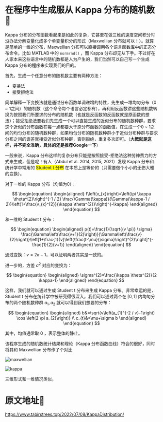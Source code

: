 # 在程序中生成服从 Kappa 分布的随机数 🍎

Kappa 分布的分布函数看起来是如此的复杂，它甚至在做三维的速度空间积分时没办法分解变量化成多个单变量积分的形式（<span class='mohu'>Maxwellian 分布就可以！</span>）。就算是简单的一维的分布，Maxwellian 分布可以直接调用各个语言函数库中的正态分布命令，比如 MATLAB 中的 `normrnd()` ，而 Kappa 分布却无从下手。不过好在人家本来这些语言中的随机数都是人为产生的，我们当然可以自己写一个生成 Kappa 分布的程序来实现我们的目的。

首先，生成一个任意分布的随机数主要有两种方法：

- 变换法
- 接受拒绝法

简单解释一下变换法就是通过分布函数单调递增的特性，先生成一堆均匀分布（0 ~ 1之间）的随机数（这个命令每个语言必定都有），再利用反函数讲这些随机数转换为按照我们所要求的分布的随机数（也就是反函数的反函数就是原函数的想法）；接受拒绝法要我们先生成一个可以直接生成的近似分布的随机数种群，要求这个近似的分布函数在每一点都要大于原分布函数的函数值，在生成一个0 ~ 1之间的均匀分布的随机数种群，如果均匀分布的随机数种群小于近似分布种群与要求分布之间的误差就接受近似分布种群，否则拒绝，重复多次即可。<span class='mohu'>（**大概就是这样，并不完全准确，具体的还是推荐Google一下**）</span>

一般来说，Kappa 分布这样的复杂分布只能是按照接受-拒绝法这种劳神费力的方式来生成，但是呢！有人（Abdul et al. 2014, 2015, 2021）发现 Kappa 分布和统计学中常用的 <span style='background: yellow'>Student t 分布</span> 在本质上是等价的（只需要做个小小的无伤大雅的变换）。

对于一维的 Kappa 分布（均值为0）：

$$
\begin{equation}
    \begin{aligned}
        f\left(v_{x}\right)=\left(\pi \kappa \theta^{2}\right)^{-1 / 2} \frac{\Gamma(\kappa)}{\Gamma(\kappa-1 / 2)}\left(1+\frac{v_{x}^{2}}{\kappa \theta^{2}}\right)^{-\kappa}
    \end{aligned}
\end{equation}
$$

和一维的 Student t 分布：

$$
\begin{equation}
    \begin{aligned}
        p(t)=\frac{1}{\sqrt{(v \pi)} \sigma} \frac{\Gamma\left(\frac{v+1}{2}\right)}{\Gamma\left(\frac{v}{2}\right)}\left[1+\frac{1}{v}\left(\frac{t-\mu}{\sigma}\right)^{2}\right]^{-\frac{1}{2}(v+1)}
    \end{aligned}
\end{equation}
$$

通过变换：$\nu  = 2 \kappa - 1$，可以证明两者其实是一致的。

进一步的，方差 $\sigma^2$ 对应的变换为：

$$
\begin{equation}
    \begin{aligned}
        \sigma^{2}=\frac{\kappa \theta^{2}}{2 \kappa-1}
    \end{aligned}
\end{equation}
$$

这样，我们就可以通过生成 Student t 分布来生成 Kappa 分布。非常幸运的是，Student t 分布在统计学中被研究得很深入，我们可以通过两个在 $\left[0,1\right]$ 内均匀分布的两个随机数种群 $a_1, a_2$ 就可以得到我们想要的分布：

$$
\begin{equation}
    \begin{aligned}
        b&=\sqrt{v\left(a_{1}^{-2 / v}-1\right) \cos \left(2 \pi a_{2}\right)} \\
        c_{t}&=\mu+\sigma b
    \end{aligned}
\end{equation}
$$

其中，均值通常取 0 ，表示整体的静止。

该程序生成的随机数统计结果和理论（Kappa 分布函数曲线）符合的很好，同时将其和 Maxwellian 分布作了个对比

![maxwellian](https://hexo-1301133429.cos.ap-chengdu.myqcloud.com/post/3.jpg)

![kappa](https://hexo-1301133429.cos.ap-chengdu.myqcloud.com/post/4.jpg)

三维形式和一维情况类似。

# 原文地址🍉

https://www.tabirstrees.top/2022/07/08/KappaDistribution/